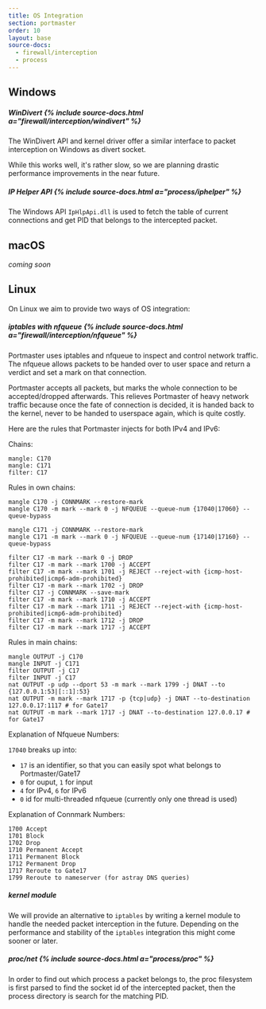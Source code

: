 ```yaml
---
title: OS Integration
section: portmaster
order: 10
layout: base
source-docs:
  - firewall/interception
  - process
---
```


## Windows

##### WinDivert {% include source-docs.html a="firewall/interception/windivert" %}

The WinDivert API and kernel driver offer a similar interface to packet interception on Windows as divert socket.

While this works well, it's rather slow, so we are planning drastic performance improvements in the near future.

##### IP Helper API {% include source-docs.html a="process/iphelper" %}

The Windows API `IpHlpApi.dll` is used to fetch the table of current connections and get PID that belongs to the intercepted packet.

## macOS

_coming soon_

## Linux

On Linux we aim to provide two ways of OS integration:

##### iptables with nfqueue {% include source-docs.html a="firewall/interception/nfqueue" %}

Portmaster uses iptables and nfqueue to inspect and control network traffic. The nfqueue allows packets to be handed over to user space and return a verdict and set a mark on that connection.

Portmaster accepts all packets, but marks the whole connection to be accepted/dropped afterwards. This relieves Portmaster of heavy network traffic because once the fate of connection is decided, it is handed back to the kernel, never to be handed to userspace again, which is quite costly.

Here are the rules that Portmaster injects for both IPv4 and IPv6:

Chains:
```
mangle: C170
mangle: C171
filter: C17
```

Rules in own chains:
```
mangle C170 -j CONNMARK --restore-mark
mangle C170 -m mark --mark 0 -j NFQUEUE --queue-num {17040|17060} --queue-bypass

mangle C171 -j CONNMARK --restore-mark
mangle C171 -m mark --mark 0 -j NFQUEUE --queue-num {17140|17160} --queue-bypass

filter C17 -m mark --mark 0 -j DROP
filter C17 -m mark --mark 1700 -j ACCEPT
filter C17 -m mark --mark 1701 -j REJECT --reject-with {icmp-host-prohibited|icmp6-adm-prohibited}
filter C17 -m mark --mark 1702 -j DROP
filter C17 -j CONNMARK --save-mark
filter C17 -m mark --mark 1710 -j ACCEPT
filter C17 -m mark --mark 1711 -j REJECT --reject-with {icmp-host-prohibited|icmp6-adm-prohibited}
filter C17 -m mark --mark 1712 -j DROP
filter C17 -m mark --mark 1717 -j ACCEPT
```

Rules in main chains:
```
mangle OUTPUT -j C170
mangle INPUT -j C171
filter OUTPUT -j C17
filter INPUT -j C17
nat OUTPUT -p udp --dport 53 -m mark --mark 1799 -j DNAT --to {127.0.0.1:53|[::1]:53}
nat OUTPUT -m mark --mark 1717 -p {tcp|udp} -j DNAT --to-destination 127.0.0.17:1117 # for Gate17
nat OUTPUT -m mark --mark 1717 -j DNAT --to-destination 127.0.0.17 # for Gate17
```

Explanation of Nfqueue Numbers:

`17040` breaks up into:
- `17` is an identifier, so that you can easily spot what belongs to Portmaster/Gate17
- `0` for ouput, `1` for input
- `4` for IPv4, `6` for IPv6
- `0` id for multi-threaded nfqueue (currently only one thread is used)

Explanation of Connmark Numbers:

```
1700 Accept
1701 Block
1702 Drop
1710 Permanent Accept
1711 Permanent Block
1712 Permanent Drop
1717 Reroute to Gate17
1799 Reroute to nameserver (for astray DNS queries)
```

##### kernel module

We will provide an alternative to `iptables` by writing a kernel module to handle the needed packet interception in the future. Depending on the performance and stability of the `iptables` integration this might come sooner or later.

##### proc/net {% include source-docs.html a="process/proc" %}

In order to find out which process a packet belongs to, the proc filesystem is first parsed to find the socket id of the intercepted packet, then the process directory is search for the matching PID.
